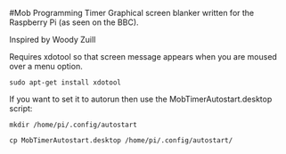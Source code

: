 #Mob Programming Timer
Graphical screen blanker written for the Raspberry Pi (as seen on the BBC). 

Inspired by Woody Zuill

Requires xdotool so that screen message appears when you are moused over a menu option. 

`sudo apt-get install xdotool`

If you want to set it to autorun then use the MobTimerAutostart.desktop script:

`mkdir /home/pi/.config/autostart`

`cp MobTimerAutostart.desktop /home/pi/.config/autostart/`
